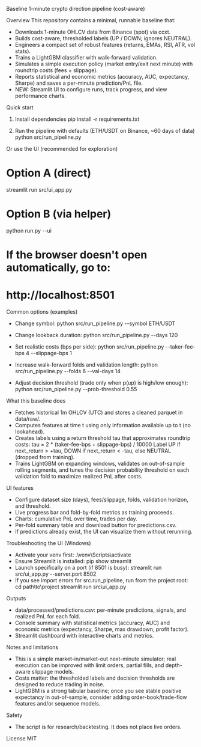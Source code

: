 Baseline 1-minute crypto direction pipeline (cost-aware)

Overview
This repository contains a minimal, runnable baseline that:
- Downloads 1-minute OHLCV data from Binance (spot) via ccxt.
- Builds cost-aware, thresholded labels (UP / DOWN; ignores NEUTRAL).
- Engineers a compact set of robust features (returns, EMAs, RSI, ATR, vol stats).
- Trains a LightGBM classifier with walk-forward validation.
- Simulates a simple execution policy (market entry/exit next minute) with roundtrip costs (fees + slippage).
- Reports statistical and economic metrics (accuracy, AUC, expectancy, Sharpe) and saves a per-minute prediction/PnL file.
- NEW: Streamlit UI to configure runs, track progress, and view performance charts.

Quick start
1) Install dependencies
   pip install -r requirements.txt

2) Run the pipeline with defaults (ETH/USDT on Binance, ~60 days of data)
   python src/run_pipeline.py

Or use the UI (recommended for exploration)
   # Option A (direct)
   streamlit run src/ui_app.py
   # Option B (via helper)
   python run.py --ui
   # If the browser doesn't open automatically, go to:
   # http://localhost:8501

Common options (examples)
- Change symbol:
   python src/run_pipeline.py --symbol ETH/USDT

- Change lookback duration:
   python src/run_pipeline.py --days 120

- Set realistic costs (bps per side):
   python src/run_pipeline.py --taker-fee-bps 4 --slippage-bps 1

- Increase walk-forward folds and validation length:
   python src/run_pipeline.py --folds 6 --val-days 14

- Adjust decision threshold (trade only when p(up) is high/low enough):
   python src/run_pipeline.py --prob-threshold 0.55

What this baseline does
- Fetches historical 1m OHLCV (UTC) and stores a cleaned parquet in data/raw/.
- Computes features at time t using only information available up to t (no lookahead).
- Creates labels using a return threshold tau that approximates roundtrip costs:
    tau = 2 * (taker-fee-bps + slippage-bps) / 10000
  Label UP if next_return > +tau, DOWN if next_return < -tau, else NEUTRAL (dropped from training).
- Trains LightGBM on expanding windows, validates on out-of-sample rolling segments, and tunes the decision probability threshold on each validation fold to maximize realized PnL after costs.

UI features
- Configure dataset size (days), fees/slippage, folds, validation horizon, and threshold.
- Live progress bar and fold-by-fold metrics as training proceeds.
- Charts: cumulative PnL over time, trades per day.
- Per-fold summary table and download button for predictions.csv.
- If predictions already exist, the UI can visualize them without rerunning.

Troubleshooting the UI (Windows)
- Activate your venv first:
   .\\venv\\Scripts\\activate
- Ensure Streamlit is installed:
   pip show streamlit
- Launch specifically on a port (if 8501 is busy):
   streamlit run src/ui_app.py --server.port 8502
- If you see import errors for src.run_pipeline, run from the project root:
   cd path\\to\\project
   streamlit run src\\ui_app.py

Outputs
- data/processed/predictions.csv: per-minute predictions, signals, and realized PnL for each fold.
- Console summary with statistical metrics (accuracy, AUC) and economic metrics (expectancy, Sharpe, max drawdown, profit factor).
- Streamlit dashboard with interactive charts and metrics.

Notes and limitations
- This is a simple market-in/market-out next-minute simulator; real execution can be improved with limit orders, partial fills, and depth-aware slippage models.
- Costs matter: the thresholded labels and decision thresholds are designed to reduce trading in noise.
- LightGBM is a strong tabular baseline; once you see stable positive expectancy in out-of-sample, consider adding order-book/trade-flow features and/or sequence models.

Safety
- The script is for research/backtesting. It does not place live orders.

License
MIT